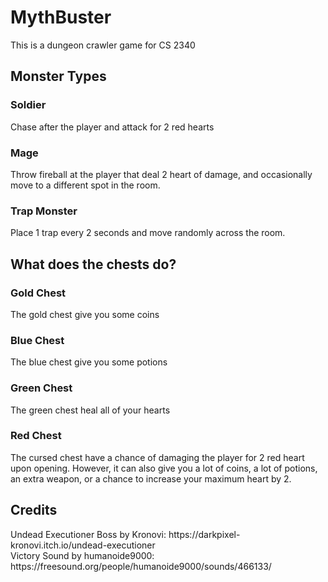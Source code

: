 # MythBuster
This is a dungeon crawler game for CS 2340

<h2> Monster Types </h2>
<h3> Soldier </h3>
Chase after the player and attack for 2 red hearts
<h3> Mage </h3>
Throw fireball at the player that deal 2 heart of damage, and occasionally move to a different spot in the room.
<h3> Trap Monster </h3>
Place 1 trap every 2 seconds and move randomly across the room.

<h2> What does the chests do? </h2>
<h3> Gold Chest </h3>
The gold chest give you some coins
<h3> Blue Chest </h3>
The blue chest give you some potions
<h3> Green Chest </h3>
The green chest heal all of your hearts
<h3> Red Chest </h3>
The cursed chest have a chance of damaging the player for 2 red heart upon opening. However, it can also give you a lot of coins, a lot of potions, an extra weapon, or a chance to increase your maximum heart by 2.

<h2> Credits </h2>
Undead Executioner Boss by Kronovi: https://darkpixel-kronovi.itch.io/undead-executioner
<br>
Victory Sound by humanoide9000: https://freesound.org/people/humanoide9000/sounds/466133/

